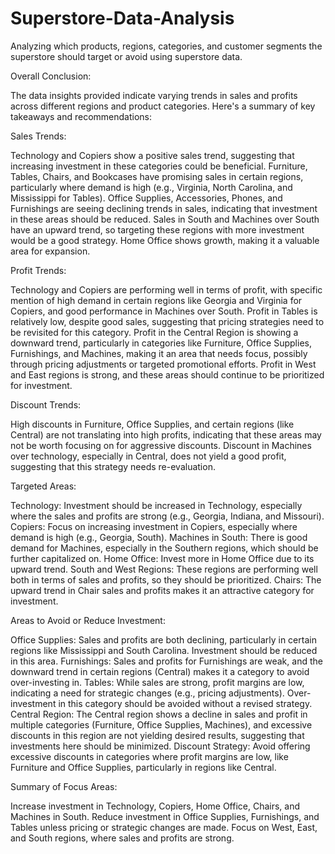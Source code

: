 # Superstore-Data-Analysis
Analyzing which products, regions, categories, and customer segments the superstore should target or avoid using superstore data.

Overall Conclusion:

The data insights provided indicate varying trends in sales and profits across different regions and product categories. Here's a summary of key takeaways and recommendations:

Sales Trends:

Technology and Copiers show a positive sales trend, suggesting that increasing investment in these categories could be beneficial.
Furniture, Tables, Chairs, and Bookcases have promising sales in certain regions, particularly where demand is high (e.g., Virginia, North Carolina, and Mississippi for Tables).
Office Supplies, Accessories, Phones, and Furnishings are seeing declining trends in sales, indicating that investment in these areas should be reduced.
Sales in South and Machines over South have an upward trend, so targeting these regions with more investment would be a good strategy.
Home Office shows growth, making it a valuable area for expansion.

Profit Trends:

Technology and Copiers are performing well in terms of profit, with specific mention of high demand in certain regions like Georgia and Virginia for Copiers, and good performance in Machines over South.
Profit in Tables is relatively low, despite good sales, suggesting that pricing strategies need to be revisited for this category.
Profit in the Central Region is showing a downward trend, particularly in categories like Furniture, Office Supplies, Furnishings, and Machines, making it an area that needs focus, possibly through pricing adjustments or targeted promotional efforts.
Profit in West and East regions is strong, and these areas should continue to be prioritized for investment.

Discount Trends:

High discounts in Furniture, Office Supplies, and certain regions (like Central) are not translating into high profits, indicating that these areas may not be worth focusing on for aggressive discounts.
Discount in Machines over technology, especially in Central, does not yield a good profit, suggesting that this strategy needs re-evaluation.

Targeted Areas:

Technology: Investment should be increased in Technology, especially where the sales and profits are strong (e.g., Georgia, Indiana, and Missouri).
Copiers: Focus on increasing investment in Copiers, especially where demand is high (e.g., Georgia, South).
Machines in South: There is good demand for Machines, especially in the Southern regions, which should be further capitalized on.
Home Office: Invest more in Home Office due to its upward trend.
South and West Regions: These regions are performing well both in terms of sales and profits, so they should be prioritized.
Chairs: The upward trend in Chair sales and profits makes it an attractive category for investment.

Areas to Avoid or Reduce Investment:

Office Supplies: Sales and profits are both declining, particularly in certain regions like Mississippi and South Carolina. Investment should be reduced in this area.
Furnishings: Sales and profits for Furnishings are weak, and the downward trend in certain regions (Central) makes it a category to avoid over-investing in.
Tables: While sales are strong, profit margins are low, indicating a need for strategic changes (e.g., pricing adjustments). Over-investment in this category should be avoided without a revised strategy.
Central Region: The Central region shows a decline in sales and profit in multiple categories (Furniture, Office Supplies, Machines), and excessive discounts in this region are not yielding desired results, suggesting that investments here should be minimized.
Discount Strategy: Avoid offering excessive discounts in categories where profit margins are low, like Furniture and Office Supplies, particularly in regions like Central.

Summary of Focus Areas:

Increase investment in Technology, Copiers, Home Office, Chairs, and Machines in South.
Reduce investment in Office Supplies, Furnishings, and Tables unless pricing or strategic changes are made.
Focus on West, East, and South regions, where sales and profits are strong.
